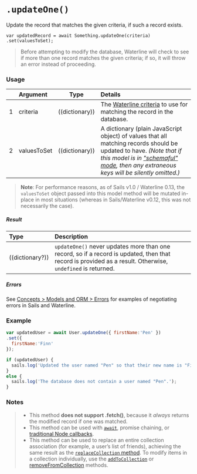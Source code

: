 # `.updateOne()`

Update the record that matches the given criteria, if such a record exists.

```usage
var updatedRecord = await Something.updateOne(criteria)
.set(valuesToSet);
```

> Before attempting to modify the database, Waterline will check to see if more than one record matches the given criteria; if so, it will throw an error instead of proceeding.


### Usage

|   |     Argument        | Type              | Details                            |
|---|:--------------------|-------------------|:-----------------------------------|
| 1 | criteria            | ((dictionary))    | The [Waterline criteria](https://sailsjs.com/documentation/concepts/models-and-orm/query-language) to use for matching the record in the database.
| 2 | valuesToSet         | ((dictionary))    | A dictionary (plain JavaScript object) of values that all matching records should be updated to have.  _(Note that if this model is in ["schemaful" mode](https://sailsjs.com/documentation/concepts/models-and-orm/model-settings#?schema), then any extraneous keys will be silently omitted.)_

> **Note**: For performance reasons, as of Sails v1.0 / Waterline 0.13, the `valuesToSet` object passed into this model method will be mutated in-place in most situations (whereas in Sails/Waterline v0.12, this was not necessarily the case).

##### Result

| Type                | Description      |
|:--------------------|:-----------------|
| ((dictionary?))     | `updateOne()` never updates more than one record, so if a record is updated, then that record is provided as a result.  Otherwise, `undefined` is returned.


##### Errors

See [Concepts > Models and ORM > Errors](https://sailsjs.com/documentation/concepts/models-and-orm/errors) for examples of negotiating errors in Sails and Waterline.


### Example

```javascript
var updatedUser = await User.updateOne({ firstName:'Pen' })
.set({
  firstName:'Finn'
});

if (updatedUser) {
  sails.log('Updated the user named "Pen" so that their new name is "Finn".');
}
else {
  sails.log('The database does not contain a user named "Pen".');
}
```


### Notes
> + This method **does not support .fetch()**, because it _always_ returns the modified record if one was matched.
> + This method can be used with [`await`](https://github.com/mikermcneil/parley/tree/49c06ee9ed32d9c55c24e8a0e767666a6b60b7e8#usage), promise chaining, or [traditional Node callbacks](https://sailsjs.com/documentation/reference/waterline-orm/queries/exec).
> + This method can be used to replace an entire collection association (for example, a user&rsquo;s list of friends), achieving the same result as the [`replaceCollection` method](https://sailsjs.com/documentation/reference/waterline-orm/models/replace-collection).  To modify items in a collection individually, use the [`addToCollection`](https://sailsjs.com/documentation/reference/waterline-orm/models/add-to-collection) or [removeFromCollection](https://sailsjs.com/documentation/reference/waterline-orm/models/remove-from-collection) methods.


<docmeta name="displayName" value=".updateOne()">
<docmeta name="pageType" value="method">
